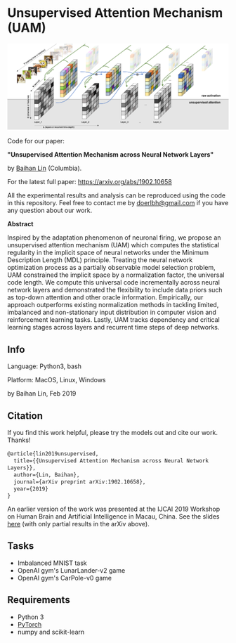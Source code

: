 # Unsupervised Attention Mechanism (UAM)


![Unsupervised Attention Mechanism](./img/unsuper_attention.png "Unsupervised Attention Mechanism")

 

Code for our paper: 

**"Unsupervised Attention Mechanism across Neural Network Layers"** 

by [Baihan Lin](http://www.columbia.edu/~bl2681/) (Columbia). 



For the latest full paper: https://arxiv.org/abs/1902.10658

All the experimental results and analysis can be reproduced using the code in this repository. Feel free to contact me by doerlbh@gmail.com if you have any question about our work.



**Abstract**

Inspired by the adaptation phenomenon of neuronal firing, we propose an unsupervised attention mechanism (UAM) which computes the statistical regularity in the implicit space of neural networks under the Minimum Description Length (MDL) principle. Treating the neural network optimization process as a partially observable model selection problem, UAM constrained the implicit space by a normalization factor, the universal code length. We compute this universal code incrementally across neural network layers and demonstrated the flexibility to include data priors such as top-down attention and other oracle information. Empirically, our approach outperforms existing normalization methods in tackling limited, imbalanced and non-stationary input distribution in computer vision and reinforcement learning tasks. Lastly, UAM tracks dependency and critical learning stages across layers and recurrent time steps of deep networks.



## Info

Language: Python3, bash

Platform: MacOS, Linux, Windows

by Baihan Lin, Feb 2019


## Citation

If you find this work helpful, please try the models out and cite our work. Thanks!

    @article{lin2019unsupervised,
      title={{Unsupervised Attention Mechanism across Neural Network Layers}},
      author={Lin, Baihan},
      journal={arXiv preprint arXiv:1902.10658},
      year={2019}
    }

  


An earlier version of the work was presented at the IJCAI 2019 Workshop on Human Brain and Artificial Intelligence in Macau, China. See the slides [here](https://www.baihan.nyc/pdfs/IJCAI_RN_slides.pdf) (with only partial results in the arXiv above).


## Tasks

* Imbalanced MNIST task
* OpenAI gym's LunarLander-v2 game
* OpenAI gym's CarPole-v0 game



## Requirements

* Python 3
* [PyTorch](http://pytorch.org/)
* numpy and scikit-learn



